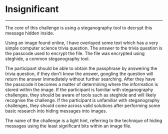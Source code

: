 # Insignificant

---

The core of this challenge is using a steganography tool to decrypt this message hidden inside.

Using an image found online, I have overlayed some text which has a very simple computer science trivia question. The answer to the trivia question is the passcode used to encrypt the file. The file was encrypted using steghide, a common steganography tool.

The participant should be able to obtain the passphrase by answering the trivia question, if they don't know the answer, googling the question will return the answer immediately without further searching.
After they have the passcode it becomes a matter of determining where the information is stored within the image.
If the participant is familiar with steganography challenges, they should be aware of tools such as steghide and will likely recognise the challenge.
If the participant is unfamiliar with steganography challenges, they should come across valid solutions after performing some basic research into hiding messages into images.

The name of the challenge is a light hint, referring to the technique of hiding messages using the least significant bits within an image file.